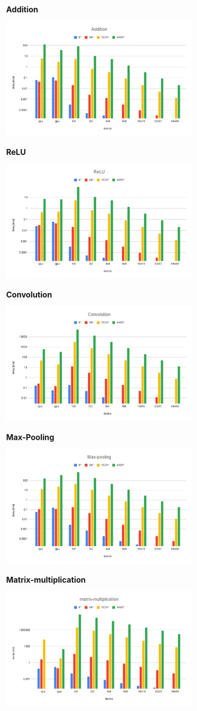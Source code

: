 ## Addition
![](Addition.png)

## ReLU
![](ReLU.png)

## Convolution
![](Convolution.png)

## Max-Pooling
![](Max-pooling.png)

## Matrix-multiplication
![](matrix-multiplication.png)
